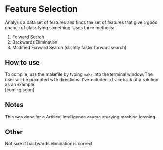 # Feature Selection
Analysis a data set of features and finds the set of features that give a good chance of classifying something. Uses three methods:  
1. Forward Search  
2. Backwards Elimination  
3. Modified Forward Search (slightly faster forward search)

## How to use
To compile, use the makefile by typing `make` into the terminal window. 
The user will be prompted with directions. 
I've included a traceback of a solution as an example:  
[coming soon]

## Notes
This was done for a Artifical Intelligence course studying machine learning.

## Other
Not sure if backwards elimination is correct

